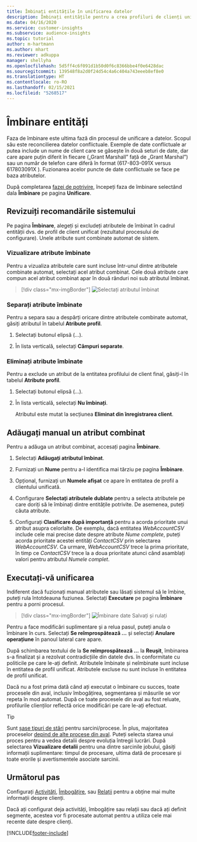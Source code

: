 ```yaml
---
title: Îmbinați entitățile în unificarea datelor
description: Îmbinați entitățile pentru a crea profiluri de clienți unificate.
ms.date: 04/16/2020
ms.service: customer-insights
ms.subservice: audience-insights
ms.topic: tutorial
author: m-hartmann
ms.author: mhart
ms.reviewer: adkuppa
manager: shellyha
ms.openlocfilehash: 5d5ff4c6f091d1b50d0f6c8366bbe4f0e6428dac
ms.sourcegitcommit: 139548f8a2d0f24d54c4a6c404a743eeeb8ef8e0
ms.translationtype: HT
ms.contentlocale: ro-RO
ms.lasthandoff: 02/15/2021
ms.locfileid: "5268517"
---
```

# <a name="merge-entities"></a>Îmbinare entități

Faza de îmbinare este ultima fază din procesul de unificare a datelor. Scopul său este reconcilierea datelor conflictuale. Exemple de date conflictuale ar putea include un nume de client care se găsește în două seturi de date, dar care apare puțin diferit în fiecare („Grant Marshall” față de „Grant Marshal”) sau un număr de telefon care diferă în format (617-803-091X versus 617803091X ). Fuzionarea acelor puncte de date conflictuale se face pe baza atributelor.

După completarea [fazei de potrivire](match-entities.md), începeți faza de îmbinare selectând dala **Îmbinare** pe pagina **Unificare**.

## <a name="review-system-recommendations"></a>Revizuiți recomandările sistemului

Pe pagina **Îmbinare**, alegeți și excludeți atributele de îmbinat în cadrul entității dvs. de profil de client unificat (rezultatul procesului de configurare). Unele atribute sunt combinate automat de sistem.

### <a name="view-merged-attributes"></a>Vizualizare atribute îmbinate

Pentru a vizualiza atributele care sunt incluse într-unul dintre atributele combinate automat, selectați acel atribut combinat. Cele două atribute care compun acel atribut combinat apar în două rânduri noi sub atributul îmbinat.

> [!div class="mx-imgBorder"]
> ![Selectați atributul îmbinat](media/configure-data-merge-profile-attributes.png "Selectați atributul îmbinat")

### <a name="separate-merged-attributes"></a>Separați atribute îmbinate

Pentru a separa sau a despărți oricare dintre atributele combinate automat, găsiți atributul în tabelul **Atribute profil**.

1. Selectați butonul elipsă (...).
  
2. În lista verticală, selectați **Câmpuri separate**.

### <a name="remove-merged-attributes"></a>Eliminați atribute îmbinate

Pentru a exclude un atribut de la entitatea profilului de client final, găsiți-l în tabelul **Atribute profil**.

1. Selectați butonul elipsă (...).
  
2. În lista verticală, selectați **Nu îmbinați**.

   Atributul este mutat la secțiunea **Eliminat din înregistrarea client**.

## <a name="manually-add-a-merged-attribute"></a>Adăugați manual un atribut combinat

Pentru a adăuga un atribut combinat, accesați pagina **Îmbinare**.

1. Selectați **Adăugați atributul îmbinat**.

2. Furnizați un **Nume** pentru a-l identifica mai târziu pe pagina **Îmbinare**.

3. Opțional, furnizați un **Numele afișat** ce apare în entitatea de profil a clientului unificată.

4. Configurare **Selectați atributele dublate** pentru a selecta atributele pe care doriți să le îmbinați dintre entitățile potrivite. De asemenea, puteți căuta atribute.

5. Configurați **Clasificare după importanță** pentru a acorda prioritate unui atribut asupra celorlalte. De exemplu, dacă entitatea *WebAccountCSV* include cele mai precise date despre atribute *Nume complete*, puteți acorda prioritate acestei entități *ContactCSV* prin selectarea *WebAccountCSV*. Ca urmare, *WebAccountCSV* trece la prima prioritate, în timp ce *ContactCSV* trece la a doua prioritate atunci când asamblați valori pentru atributul *Numele complet*.

## <a name="run-your-merge"></a>Executați-vă unificarea

Indiferent dacă fuzionați manual atributele sau lăsați sistemul să le îmbine, puteți rula întotdeauna fuziunea. Selectați **Executare** pe pagina **Îmbinare** pentru a porni procesul.

> [!div class="mx-imgBorder"]
> ![Îmbinare date Salvați și rulați](media/configure-data-merge-save-run.png "Îmbinare date Salvați și rulați")

Pentru a face modificări suplimentare și a relua pasul, puteți anula o îmbinare în curs. Selectați **Se reîmprospătează ...** și selectați **Anulare operațiune** în panoul lateral care apare.

După schimbarea textului de la **Se reîmprospătează ...** la **Reușit**, îmbinarea s-a finalizat și a rezolvat contradicțiile din datele dvs. în conformitate cu politicile pe care le-ați definit. Atributele îmbinate și neîmbinate sunt incluse în entitatea de profil unificat. Atributele excluse nu sunt incluse în entitatea de profil unificat.

Dacă nu a fost prima dată când ați executat o îmbinare cu succes, toate procesele din aval, inclusiv îmbogățirea, segmentarea și măsurile se vor repeta în mod automat. După ce toate procesele din aval au fost reluate, profilurile clienților reflectă orice modificări pe care le-ați efectuat.

> [!TIP]
> Sunt [șase tipuri de stări](system.md#status-types) pentru sarcini/procese. În plus, majoritatea proceselor [depind de alte procese din aval](system.md#refresh-policies). Puteți selecta starea unui proces pentru a vedea detalii despre evoluția întregii lucrări. După selectarea **Vizualizare detalii** pentru una dintre sarcinile jobului, găsiți informații suplimentare: timpul de procesare, ultima dată de procesare și toate erorile și avertismentele asociate sarcinii.

## <a name="next-step"></a>Următorul pas

Configurați [Activități](activities.md), [Îmbogățire](enrichment-microsoft-graph.md), sau [Relații](relationships.md) pentru a obține mai multe informații despre clienți.

Dacă ați configurat deja activități, îmbogățire sau relații sau dacă ați definit segmente, acestea vor fi procesate automat pentru a utiliza cele mai recente date despre clienți.




[!INCLUDE[footer-include](../includes/footer-banner.md)]